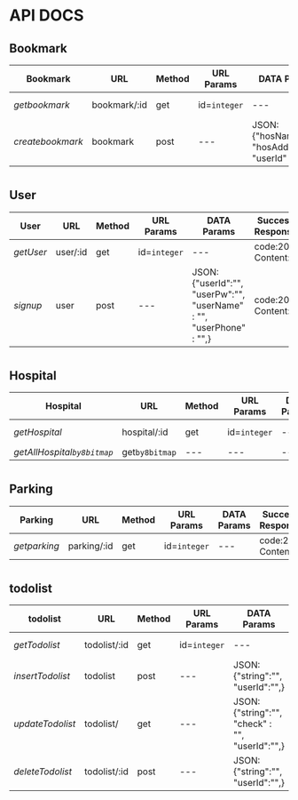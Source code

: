 # API DOCS

## Bookmark
|**Bookmark**|**URL**|**Method**|**URL Params**|**DATA Params**|**Success Response**|**Error Response**|
|---|---|---|---|---|---|---|
|*getbookmark*|bookmark/:id|get|id=`integer`|---|code:200  Content:{}|code:401|
|*createbookmark*|bookmark|post|---|JSON: {"hosName":"",  "hosAdderss":"",  "userId" : "",}|code:200  Content:{}|code:401|
#
## User
|**User**|**URL**|**Method**|**URL Params**|**DATA Params**|**Success Response**|**Error Response**|
|---|---|---|---|---|---|---|
|*getUser*|user/:id|get|id=`integer`|---|code:200  Content:{}|code:401|
|*signup*|user|post|---|JSON: {"userId":"",  "userPw":"",  "userName" : "",  "userPhone" :  "",}|code:200  Content:{}|code:401|
#
## Hospital
|**Hospital**|**URL**|**Method**|**URL Params**|**DATA Params**|**Success Response**|**Error Response**|
|---|---|---|---|---|---|---|
|*getHospital*|hospital/:id|get|id=`integer`|---|code:200  Content:{}|code:401|
|*getAllHospital`by8bitmap`*|get`by8bitmap`|---|---|---|code:401|
#
## Parking
|**Parking**|**URL**|**Method**|**URL Params**|**DATA Params**|**Success Response**|**Error Response**|
|---|---|---|---|---|---|---|
|*getparking*|parking/:id|get|id=`integer`|---|code:200  Content:{}|code:401|
#
## todolist
|**todolist**|**URL**|**Method**|**URL Params**|**DATA Params**|**Success Response**|**Error Response**|
|---|---|---|---|---|---|---|
|*getTodolist*|todolist/:id|get|id=`integer`|---|code:200  Content:{}|code:401|
|*insertTodolist*|todolist|post|---|JSON: {"string":"",  "userId":"",}|code:200  Content:{}|code:401|
|*updateTodolist*|todolist/|get|---|JSON: {"string":"",  "check" : "",  "userId":"",}|code:200  Content:{}|code:401|
|*deleteTodolist*|todolist/:id|post|---|JSON: {"string":"",  "userId":"",}|code:200  Content:{}|code:401|
#


